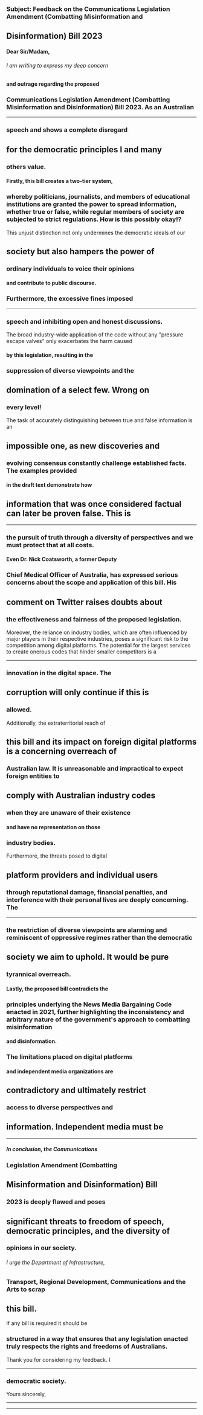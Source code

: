 ### Subject: Feedback on the Communications Legislation Amendment (Combatting Misinformation and
## Disinformation) Bill 2023

#### Dear Sir/Madam,

###### I am writing to express my deep concern
#### and outrage regarding the proposed
### Communications Legislation Amendment (Combatting Misinformation and Disinformation) Bill 2023. As an Australian


-----

### speech and shows a complete disregard
## for the democratic principles I and many
### others value.

#### Firstly, this bill creates a two-tier system,
### whereby politicians, journalists, and members of educational institutions are granted the power to spread information, whether true or false, while regular members of society are subjected to strict regulations. How is this possibly okay!?

 This unjust distinction not only undermines the democratic ideals of our
## society but also hampers the power of
### ordinary individuals to voice their opinions
#### and contribute to public discourse.

### Furthermore, the excessive fines imposed


-----

### speech and inhibiting open and honest discussions.

 The broad industry-wide application of the code without any "pressure escape valves" only exacerbates the harm caused
#### by this legislation, resulting in the
### suppression of diverse viewpoints and the
## domination of a select few. Wrong on
### every level!

 The task of accurately distinguishing between true and false information is an
## impossible one, as new discoveries and
### evolving consensus constantly challenge established facts. The examples provided
#### in the draft text demonstrate how
## information that was once considered factual can later be proven false. This is


-----

### the pursuit of truth through a diversity of perspectives and we must protect that at all costs.

#### Even Dr. Nick Coatsworth, a former Deputy
### Chief Medical Officer of Australia, has expressed serious concerns about the scope and application of this bill. His
## comment on Twitter raises doubts about
### the effectiveness and fairness of the proposed legislation.

 Moreover, the reliance on industry bodies, which are often influenced by major players in their respective industries, poses a significant risk to the competition among digital platforms. The potential for the largest services to create onerous codes that hinder smaller competitors is a


-----

### innovation in the digital space. The
## corruption will only continue if this is
### allowed.

 Additionally, the extraterritorial reach of
## this bill and its impact on foreign digital platforms is a concerning overreach of
### Australian law. It is unreasonable and impractical to expect foreign entities to
## comply with Australian industry codes
### when they are unaware of their existence
#### and have no representation on those
### industry bodies.

 Furthermore, the threats posed to digital
## platform providers and individual users
### through reputational damage, financial penalties, and interference with their personal lives are deeply concerning. The


-----

### the restriction of diverse viewpoints are alarming and reminiscent of oppressive regimes rather than the democratic
## society we aim to uphold. It would be pure
### tyrannical overreach.

#### Lastly, the proposed bill contradicts the
### principles underlying the News Media Bargaining Code enacted in 2021, further highlighting the inconsistency and arbitrary nature of the government's approach to combatting misinformation
#### and disinformation.

### The limitations placed on digital platforms
#### and independent media organizations are
## contradictory and ultimately restrict
### access to diverse perspectives and
## information. Independent media must be


-----

##### In conclusion, the Communications
### Legislation Amendment (Combatting
## Misinformation and Disinformation) Bill
### 2023 is deeply flawed and poses
## significant threats to freedom of speech, democratic principles, and the diversity of
### opinions in our society.

###### I urge the Department of Infrastructure,
### Transport, Regional Development, Communications and the Arts to scrap
## this bill.

 If any bill is required it should be
### structured in a way that ensures that any legislation enacted truly respects the rights and freedoms of Australians.

 Thank you for considering my feedback. I


-----

### democratic society.

 Yours sincerely,


-----

-----


